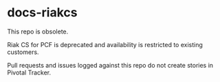 docs-riakcs
===========

This repo is obsolete. 

Riak CS for PCF is deprecated and availability is restricted to existing customers. 

Pull requests and issues logged against this repo do not create stories in Pivotal Tracker.
